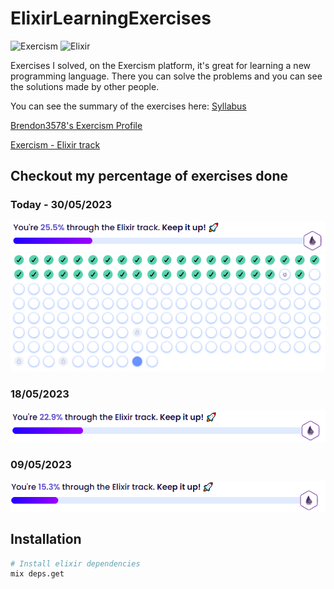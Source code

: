 # ElixirLearningExercises

![Exercism](https://img.shields.io/badge/Exercism-009CAB?style=for-the-badge&logo=exercism&logoColor=white)
![Elixir](https://img.shields.io/badge/elixir-%234B275F.svg?style=for-the-badge&logo=elixir&logoColor=white)

Exercises I solved, on the Exercism platform, it's great for learning a new programming language.
There you can solve the problems and you can see the solutions made by other people.

You can see the summary of the exercises here: [Syllabus](/syllabus.md)

[Brendon3578's Exercism Profile](https://exercism.org/profiles/Brendon3578)

[Exercism - Elixir track](https://exercism.org/tracks/elixir)

## Checkout my percentage of exercises done

### Today - 30/05/2023

<img alt="Percentage of exercises done today" src="./github/update_3.PNG" width="550px">

<img alt="Percentage of exercises done today" src="./github/actual_track.PNG" width="550px">

### 18/05/2023

<img alt="Percentage of exercises done today" src="./github/update_2.PNG" width="550px">

### 09/05/2023

<img alt="Percentage of exercises done in 09/05/2023" src="./github/update_1.PNG" width="550px">

## Installation

```bash
# Install elixir dependencies
mix deps.get
```

